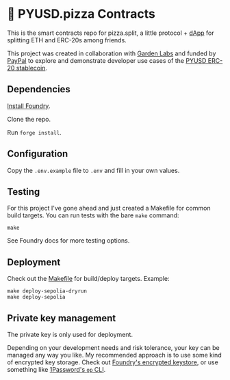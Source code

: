 # 🍕 PYUSD.pizza Contracts

This is the smart contracts repo for pizza.split, a little protocol + [dApp](/mono-koto/pizza-ui) for splitting ETH and ERC-20s among friends.

This project was created in collaboration with [Garden Labs](https://gardenlabs.xyz) and funded by [PayPal](https://paypal.com/) to explore and demonstrate developer use cases of the [PYUSD ERC-20 stablecoin](https://www.paypal.com/us/digital-wallet/manage-money/crypto/pyusd).

## Dependencies

[Install Foundry](https://book.getfoundry.sh/getting-started/installation).

Clone the repo.

Run `forge install`.

## Configuration

Copy the `.env.example` file to `.env` and fill in your own values.

## Testing

For this project I've gone ahead and just created a Makefile for common build targets. You can run tests with the bare `make` command:

```
make
```

See Foundry docs for more testing options.

## Deployment

Check out the [Makefile](./Makefile) for build/deploy targets. Example:

```
make deploy-sepolia-dryrun
make deploy-sepolia
```

## Private key management

The private key is only used for deployment.

Depending on your development needs and risk tolerance, your key can be managed any way you like. My recommended approach is to use some kind of encrypted key storage. Check out [Foundry's encrypted keystore](https://book.getfoundry.sh/reference/cast/cast-wallet-import), or use something like [1Password's `op` CLI](https://developer.1password.com/docs/cli/get-started/).
